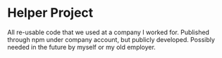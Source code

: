 # Helper Project

All re-usable code that we used at a company I worked for. Published through npm under company account, but publicly developed. Possibly needed in the future by myself or my old employer.
